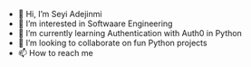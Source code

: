 - 👋 Hi, I’m Seyi Adejinmi
- 👀 I’m interested in Softwaare Engineering
- 🌱 I’m currently learning Authentication with Auth0 in Python 
- 💞️ I’m looking to collaborate on fun Python projects
- 📫 How to reach me 

<!---
AdejinmiSeyi/AdejinmiSeyi is a ✨ special ✨ repository because its `README.md` (this file) appears on your GitHub profile.
You can click the Preview link to take a look at your changes.
--->
